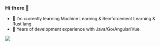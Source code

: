 ### Hi there 👋

<!--
**lumeng689/lumeng689** is a ✨ _special_ ✨ repository because its `README.md` (this file) appears on your GitHub profile.

Here are some ideas to get you started:

- 🔭 I’m currently working on ...
- 🌱 I’m currently learning ...
- 👯 I’m looking to collaborate on ...
- 🤔 I’m looking for help with ...
- 💬 Ask me about ...
- 📫 How to reach me: ...
- 😄 Pronouns: ...
- ⚡ Fun fact: ...
-->

- 🌱 I’m currently learning Machine Learning & Reinforcement Learning & Rust lang
- 🔭 Years of development experience with Java/Go/Angular/Vue.

![](https://github-readme-stats.vercel.app/api?username=lumeng689)
